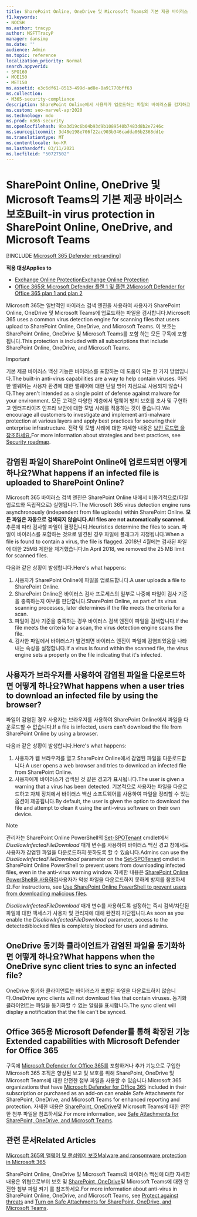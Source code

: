 ```yaml
---
title: SharePoint Online, OneDrive 및 Microsoft Teams의 기본 제공 바이러스 보호
f1.keywords:
- NOCSH
ms.author: tracyp
author: MSFTTracyP
manager: dansimp
ms.date: ''
audience: Admin
ms.topic: reference
localization_priority: Normal
search.appverid:
- SPO160
- MOE150
- MET150
ms.assetid: e3c6df61-8513-499d-ad8e-8a91770bff63
ms.collection:
- M365-security-compliance
description: SharePoint Online에서 사용자가 업로드하는 파일의 바이러스를 감지하고 사용자가 파일을 다운로드하거나 동기화하지 못하게 하는 방법에 대해 자세히 알아보습니다.
ms.custom: seo-marvel-apr2020
ms.technology: mdo
ms.prod: m365-security
ms.openlocfilehash: 9ba3d19c6b04b93d9b1089540b7483d8b2e7246c
ms.sourcegitcommit: 3d48e198e706f22ac903b346cadda06b2368dd1e
ms.translationtype: MT
ms.contentlocale: ko-KR
ms.lasthandoff: 03/11/2021
ms.locfileid: "50727502"
---
```

# <a name="built-in-virus-protection-in-sharepoint-online-onedrive-and-microsoft-teams"></a><span data-ttu-id="7f896-103">SharePoint Online, OneDrive 및 Microsoft Teams의 기본 제공 바이러스 보호</span><span class="sxs-lookup"><span data-stu-id="7f896-103">Built-in virus protection in SharePoint Online, OneDrive, and Microsoft Teams</span></span>

[!INCLUDE [Microsoft 365 Defender rebranding](../includes/microsoft-defender-for-office.md)]

<span data-ttu-id="7f896-104">**적용 대상**</span><span class="sxs-lookup"><span data-stu-id="7f896-104">**Applies to**</span></span>
- [<span data-ttu-id="7f896-105">Exchange Online Protection</span><span class="sxs-lookup"><span data-stu-id="7f896-105">Exchange Online Protection</span></span>](exchange-online-protection-overview.md)
- [<span data-ttu-id="7f896-106">Office 365용 Microsoft Defender 플랜 1 및 플랜 2</span><span class="sxs-lookup"><span data-stu-id="7f896-106">Microsoft Defender for Office 365 plan 1 and plan 2</span></span>](office-365-atp.md)

<span data-ttu-id="7f896-107">Microsoft 365는 일반적인 바이러스 검색 엔진을 사용하여 사용자가 SharePoint Online, OneDrive 및 Microsoft Teams에 업로드하는 파일을 검사합니다.</span><span class="sxs-lookup"><span data-stu-id="7f896-107">Microsoft 365 uses a common virus detection engine for scanning files that users upload to SharePoint Online, OneDrive, and Microsoft Teams.</span></span> <span data-ttu-id="7f896-108">이 보호는 SharePoint Online, OneDrive 및 Microsoft Teams를 포함 하는 모든 구독에 포함 됩니다.</span><span class="sxs-lookup"><span data-stu-id="7f896-108">This protection is included with all subscriptions that include SharePoint Online, OneDrive, and Microsoft Teams.</span></span>

> [!IMPORTANT]
> <span data-ttu-id="7f896-109">기본 제공 바이러스 백신 기능은 바이러스를 포함하는 데 도움이 되는 한 가지 방법입니다.</span><span class="sxs-lookup"><span data-stu-id="7f896-109">The built-in anti-virus capabilities are a way to help contain viruses.</span></span> <span data-ttu-id="7f896-110">이러한 맬웨어는 사용자 환경에 대한 맬웨어에 대한 단일 방어 지점으로 사용되지 않습니다.</span><span class="sxs-lookup"><span data-stu-id="7f896-110">They aren't intended as a single point of defense against malware for your environment.</span></span> <span data-ttu-id="7f896-111">모든 고객은 다양한 계층에서 맬웨어 방지 보호를 조사 및 구현하고 엔터프라이즈 인프라 보안에 대한 모범 사례를 적용하는 것이 좋습니다.</span><span class="sxs-lookup"><span data-stu-id="7f896-111">We encourage all customers to investigate and implement anti-malware protection at various layers and apply best practices for securing their enterprise infrastructure.</span></span> <span data-ttu-id="7f896-112">전략 및 모범 사례에 대한 자세한 내용은 [보안 로드맵 을 참조하세요.](security-roadmap.md)</span><span class="sxs-lookup"><span data-stu-id="7f896-112">For more information about strategies and best practices, see [Security roadmap](security-roadmap.md).</span></span>

## <a name="what-happens-if-an-infected-file-is-uploaded-to-sharepoint-online"></a><span data-ttu-id="7f896-113">감염된 파일이 SharePoint Online에 업로드되면 어떻게 하나요?</span><span class="sxs-lookup"><span data-stu-id="7f896-113">What happens if an infected file is uploaded to SharePoint Online?</span></span>

<span data-ttu-id="7f896-114">Microsoft 365 바이러스 검색 엔진은 SharePoint Online 내에서 비동기적으로(파일 업로드와 독립적으로) 실행됩니다.</span><span class="sxs-lookup"><span data-stu-id="7f896-114">The Microsoft 365 virus detection engine runs asynchronously (independent from file uploads) within SharePoint Online.</span></span> <span data-ttu-id="7f896-115">**모든 파일은 자동으로 검색되지 않습니다.**</span><span class="sxs-lookup"><span data-stu-id="7f896-115">**All files are not automatically scanned**.</span></span> <span data-ttu-id="7f896-116">추론에 따라 검사할 파일이 결정됩니다.</span><span class="sxs-lookup"><span data-stu-id="7f896-116">Heuristics determine the files to scan.</span></span> <span data-ttu-id="7f896-117">파일이 바이러스를 포함하는 것으로 발견된 경우 파일에 플래그가 지정됩니다.</span><span class="sxs-lookup"><span data-stu-id="7f896-117">When a file is found to contain a virus, the file is flagged.</span></span> <span data-ttu-id="7f896-118">2018년 4월에는 검사된 파일에 대한 25MB 제한을 제거했습니다.</span><span class="sxs-lookup"><span data-stu-id="7f896-118">In April 2018, we removed the 25 MB limit for scanned files.</span></span>

<span data-ttu-id="7f896-119">다음과 같은 상황이 발생합니다.</span><span class="sxs-lookup"><span data-stu-id="7f896-119">Here's what happens:</span></span>

1. <span data-ttu-id="7f896-120">사용자가 SharePoint Online에 파일을 업로드합니다.</span><span class="sxs-lookup"><span data-stu-id="7f896-120">A user uploads a file to SharePoint Online.</span></span>
2. <span data-ttu-id="7f896-121">SharePoint Online은 바이러스 검사 프로세스의 일부로 나중에 파일이 검사 기준을 충족하는지 여부를 판단합니다.</span><span class="sxs-lookup"><span data-stu-id="7f896-121">SharePoint Online, as part of its virus scanning processes, later determines if the file meets the criteria for a scan.</span></span>
3. <span data-ttu-id="7f896-122">파일이 검사 기준을 충족하는 경우 바이러스 검색 엔진이 파일을 검색합니다.</span><span class="sxs-lookup"><span data-stu-id="7f896-122">If the file meets the criteria for a scan, the virus detection engine scans the file.</span></span>
4. <span data-ttu-id="7f896-123">검사한 파일에서 바이러스가 발견되면 바이러스 엔진이 파일에 감염되었음을 나타내는 속성을 설정합니다.</span><span class="sxs-lookup"><span data-stu-id="7f896-123">If a virus is found within the scanned file, the virus engine sets a property on the file indicating that it's infected.</span></span>

## <a name="what-happens-when-a-user-tries-to-download-an-infected-file-by-using-the-browser"></a><span data-ttu-id="7f896-124">사용자가 브라우저를 사용하여 감염된 파일을 다운로드하면 어떻게 하나요?</span><span class="sxs-lookup"><span data-stu-id="7f896-124">What happens when a user tries to download an infected file by using the browser?</span></span>

<span data-ttu-id="7f896-125">파일이 감염된 경우 사용자는 브라우저를 사용하여 SharePoint Online에서 파일을 다운로드할 수 없습니다.</span><span class="sxs-lookup"><span data-stu-id="7f896-125">If a file is infected, users can't download the file from SharePoint Online by using a browser.</span></span>

<span data-ttu-id="7f896-126">다음과 같은 상황이 발생합니다.</span><span class="sxs-lookup"><span data-stu-id="7f896-126">Here's what happens:</span></span>

1. <span data-ttu-id="7f896-127">사용자가 웹 브라우저를 열고 SharePoint Online에서 감염된 파일을 다운로드합니다.</span><span class="sxs-lookup"><span data-stu-id="7f896-127">A user opens a web browser and tries to download an infected file from SharePoint Online.</span></span>
2. <span data-ttu-id="7f896-128">사용자에게 바이러스가 검색된 것 같은 경고가 표시됩니다.</span><span class="sxs-lookup"><span data-stu-id="7f896-128">The user is given a warning that a virus has been detected.</span></span> <span data-ttu-id="7f896-129">기본적으로 사용자는 파일을 다운로드하고 자체 장치에서 바이러스 백신 소프트웨어를 사용하여 파일을 정리할 수 있는 옵션이 제공됩니다.</span><span class="sxs-lookup"><span data-stu-id="7f896-129">By default, the user is given the option to download the file and attempt to clean it using the anti-virus software on their own device.</span></span>

> [!NOTE]
>
> <span data-ttu-id="7f896-130">관리자는 SharePoint Online PowerShell의 [Set-SPOTenant](https://docs.microsoft.com/powershell/module/sharepoint-online/Set-SPOTenant) cmdlet에서 *DisallowInfectedFileDownload* 매개 변수를 사용하여 바이러스 백신 경고 창에서도 사용자가 감염된 파일을 다운로드하지 못하도록 할 수 있습니다.</span><span class="sxs-lookup"><span data-stu-id="7f896-130">Admins can use the *DisallowInfectedFileDownload* parameter on the [Set-SPOTenant](https://docs.microsoft.com/powershell/module/sharepoint-online/Set-SPOTenant) cmdlet in SharePoint Online PowerShell to prevent users from downloading infected files, even in the anti-virus warning window.</span></span> <span data-ttu-id="7f896-131">자세한 내용은 [SharePoint Online PowerShell을 사용하여](turn-on-atp-for-spo-odb-and-teams.md#step-2-recommended-use-sharepoint-online-powershell-to-prevent-users-from-downloading-malicious-files)사용자가 악성 파일을 다운로드하지 못하게 방지를 참조하세요.</span><span class="sxs-lookup"><span data-stu-id="7f896-131">For instructions, see [Use SharePoint Online PowerShell to prevent users from downloading malicious files](turn-on-atp-for-spo-odb-and-teams.md#step-2-recommended-use-sharepoint-online-powershell-to-prevent-users-from-downloading-malicious-files).</span></span>
>
> <span data-ttu-id="7f896-132">*DisallowInfectedFileDownload* 매개 변수를 사용하도록 설정하는 즉시 검색/차단된 파일에 대한 액세스가 사용자 및 관리자에 대해 완전히 차단됩니다.</span><span class="sxs-lookup"><span data-stu-id="7f896-132">As soon as you enable the *DisallowInfectedFileDownload* parameter, access to the detected/blocked files is completely blocked for users and admins.</span></span>

## <a name="what-happens-when-the-onedrive-sync-client-tries-to-sync-an-infected-file"></a><span data-ttu-id="7f896-133">OneDrive 동기화 클라이언트가 감염된 파일을 동기화하면 어떻게 하나요?</span><span class="sxs-lookup"><span data-stu-id="7f896-133">What happens when the OneDrive sync client tries to sync an infected file?</span></span>

<span data-ttu-id="7f896-134">OneDrive 동기화 클라이언트는 바이러스가 포함된 파일을 다운로드하지 않습니다.</span><span class="sxs-lookup"><span data-stu-id="7f896-134">OneDrive sync clients will not download files that contain viruses.</span></span> <span data-ttu-id="7f896-135">동기화 클라이언트는 파일을 동기화할 수 없는 알림을 표시합니다.</span><span class="sxs-lookup"><span data-stu-id="7f896-135">The sync client will display a notification that the file can't be synced.</span></span>

## <a name="extended-capabilities-with-microsoft-defender-for-office-365"></a><span data-ttu-id="7f896-136">Office 365용 Microsoft Defender를 통해 확장된 기능</span><span class="sxs-lookup"><span data-stu-id="7f896-136">Extended capabilities with Microsoft Defender for Office 365</span></span>

<span data-ttu-id="7f896-137">구독에 [Microsoft Defender for Office 365를](office-365-atp.md) 포함하거나 추가 기능으로 구입한 Microsoft 365 조직은 향상된 보고 및 보호를 위해 SharePoint, OneDrive 및 Microsoft Teams에 대한 안전한 첨부 파일을 사용할 수 있습니다.</span><span class="sxs-lookup"><span data-stu-id="7f896-137">Microsoft 365 organizations that have [Microsoft Defender for Office 365](office-365-atp.md) included in their subscription or purchased as an add-on can enable Safe Attachments for SharePoint, OneDrive, and Microsoft Teams for enhanced reporting and protection.</span></span> <span data-ttu-id="7f896-138">자세한 내용은 [SharePoint, OneDrive](atp-for-spo-odb-and-teams.md)및 Microsoft Teams에 대한 안전한 첨부 파일을 참조하세요.</span><span class="sxs-lookup"><span data-stu-id="7f896-138">For more information, see [Safe Attachments for SharePoint, OneDrive, and Microsoft Teams](atp-for-spo-odb-and-teams.md).</span></span>

## <a name="related-articles"></a><span data-ttu-id="7f896-139">관련 문서</span><span class="sxs-lookup"><span data-stu-id="7f896-139">Related Articles</span></span>

[<span data-ttu-id="7f896-140">Microsoft 365의 맬웨어 및 랜섬웨어 보호</span><span class="sxs-lookup"><span data-stu-id="7f896-140">Malware and ransomware protection in Microsoft 365</span></span>](https://docs.microsoft.com/compliance/assurance/assurance-malware-and-ransomware-protection)

<span data-ttu-id="7f896-141">SharePoint Online, OneDrive 및 Microsoft Teams의 바이러스 백신에 [](protect-against-threats.md) 대한 자세한 내용은 위협으로부터 보호 및 [SharePoint, OneDrive](turn-on-atp-for-spo-odb-and-teams.md)및 Microsoft Teams에 대한 안전한 첨부 파일 켜기 를 참조하세요.</span><span class="sxs-lookup"><span data-stu-id="7f896-141">For more information about anti-virus in SharePoint Online, OneDrive, and Microsoft Teams, see [Protect against threats](protect-against-threats.md) and [Turn on Safe Attachments for SharePoint, OneDrive, and Microsoft Teams](turn-on-atp-for-spo-odb-and-teams.md).</span></span>
